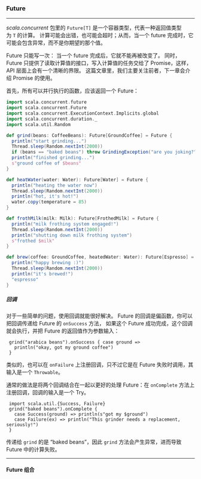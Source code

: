 ### Future

---

*scala.concurrent* 包里的 `Future[T]` 是一个容器类型，代表一种返回值类型为 `T` 的计算。 计算可能会出错，也可能会超时；从而，当一个 future 完成时，它可能会包含异常，而不是你期望的那个值。

Future 只能写一次： 当一个 future 完成后，它就不能再被改变了。 同时，Future 只提供了读取计算值的接口，写入计算值的任务交给了 Promise，这样，API 层面上会有一个清晰的界限。 这篇文章里，我们主要关注前者，下一章会介绍 Promise 的使用。

首先，所有可以并行执行的函数，应该返回一个 Future：

```scala
import scala.concurrent.future
import scala.concurrent.Future
import scala.concurrent.ExecutionContext.Implicits.global
import scala.concurrent.duration._
import scala.util.Random

def grind(beans: CoffeeBeans): Future[GroundCoffee] = Future {
  println("start grinding...")
  Thread.sleep(Random.nextInt(2000))
  if (beans == "baked beans") throw GrindingException("are you joking?")
  println("finished grinding...")
  s"ground coffee of $beans"
}

def heatWater(water: Water): Future[Water] = Future {
  println("heating the water now")
  Thread.sleep(Random.nextInt(2000))
  println("hot, it's hot!")
  water.copy(temperature = 85)
}

def frothMilk(milk: Milk): Future[FrothedMilk] = Future {
  println("milk frothing system engaged!")
  Thread.sleep(Random.nextInt(2000))
  println("shutting down milk frothing system")
  s"frothed $milk"
}

def brew(coffee: GroundCoffee, heatedWater: Water): Future[Espresso] = Future {
  println("happy brewing :)")
  Thread.sleep(Random.nextInt(2000))
  println("it's brewed!")
  "espresso"
}
```

##### 回调

对于一些简单的问题，使用回调就能很好解决。 Future 的回调是偏函数，你可以把回调传递给 Future 的 `onSuccess` 方法， 如果这个 Future 成功完成，这个回调就会执行，并把 Future 的返回值作为参数输入：

```
 grind("arabica beans").onSuccess { case ground =>
   println("okay, got my ground coffee")
 }

```

类似的，也可以在 `onFailure` 上注册回调，只不过它是在 Future 失败时调用，其输入是一个 `Throwable`。

通常的做法是将两个回调结合在一起以更好的处理 Future：在 `onComplete` 方法上注册回调，回调的输入是一个 Try。

```
 import scala.util.{Success, Failure}
 grind("baked beans").onComplete {
   case Success(ground) => println(s"got my $ground")
   case Failure(ex) => println("This grinder needs a replacement, seriously!")
 }

```

传递给 `grind` 的是 “baked beans”，因此 `grind` 方法会产生异常，进而导致 Future 中的计算失败。

---

#### Future 组合

